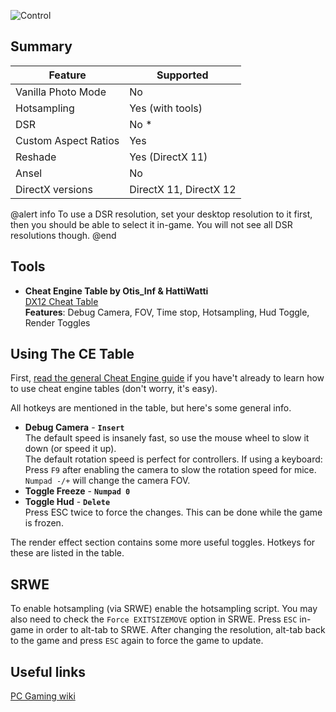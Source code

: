 ![Control](Images\control_header.png "Shot by Jim2point0")

## Summary

Feature | Supported
--|--
Vanilla Photo Mode | No
Hotsampling | Yes (with tools)
DSR | No *
Custom Aspect Ratios | Yes
Reshade | Yes (DirectX 11)
Ansel | No
DirectX versions | DirectX 11, DirectX 12

@alert info
To use a DSR resolution, set your desktop resolution to it first, then you should be able to select it in-game. You will not see all DSR resolutions though.
@end

## Tools

* **Cheat Engine Table by Otis_Inf & HattiWatti**  
[DX12 Cheat Table](..\CheatTables\Control_DX12_Otis.CT)  
**Features**: Debug Camera, FOV, Time stop, Hotsampling, Hud Toggle, Render Toggles

## Using The CE Table 

First, [read the general Cheat Engine guide](..\GeneralGuides\cheat_engine_tables.htm) if you have't already to learn how to use cheat engine tables (don't worry, it's easy).

All hotkeys are mentioned in the table, but here's some general info.

* **Debug Camera** - **`Insert`**  
The default speed is insanely fast, so use the mouse wheel to slow it down (or speed it up).  
The default rotation speed is perfect for controllers. If using a keyboard: Press `F9` after enabling the camera to slow the rotation speed for mice. `Numpad -/+` will change the camera FOV. 
* **Toggle Freeze** - **`Numpad 0`**
* **Toggle Hud** - **`Delete`**  
Press ESC twice to force the changes. This can be done while the game is frozen.

The render effect section contains some more useful toggles. Hotkeys for these are listed in the table.

## SRWE

To enable hotsampling (via SRWE) enable the hotsampling script. You may also need to check the `Force EXITSIZEMOVE` option in SRWE. 
Press `ESC` in-game in order to alt-tab to SRWE. After changing the resolution, alt-tab back to the game and press `ESC` again to force the game to update.

## Useful links
[PC Gaming wiki](https://pcgamingwiki.com/wiki/Control)